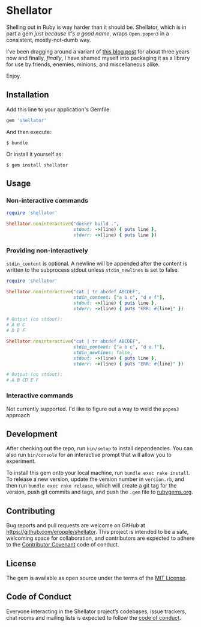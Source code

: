 # Shellator
Shelling out in Ruby is way harder than it should be. Shellator, which is in
part a gem _just because it's a good name_, wraps `Open.popen3` in a consistent,
mostly-not-dumb way.

I've been dragging around a variant of [this blog post]() for about three years
now and finally, _finally_, I have shamed myself into packaging it as a library
for use by friends, enemies, minions, and miscellaneous alike.

Enjoy.

## Installation
Add this line to your application's Gemfile:

```ruby
gem 'shellator'
```

And then execute:

    $ bundle

Or install it yourself as:

    $ gem install shellator

## Usage
### Non-interactive commands ###
```rb
require 'shellator'

Shellator.noninteractive("docker build .",
                         stdout: ->(line) { puts line },
                         stderr: ->(line) { puts line })

```

### Providing non-interactively ###
`stdin_content` is optional. A newline will be appended after the content is
written to the subprocess stdout unless `stdin_newlines` is set to false.

```rb
require 'shellator'

Shellator.noninteractive("cat | tr abcdef ABCDEF",
                         stdin_content: ["a b c", "d e f"],
                         stdout: ->(line) { puts line },
                         stderr: ->(line) { puts "ERR: #{line}" })

# Output (on stdout):
# A B C
# D E F

Shellator.noninteractive("cat | tr abcdef ABCDEF",
                         stdin_content: ["a b c", "d e f"],
                         stdin_newlines: false,
                         stdout: ->(line) { puts line },
                         stderr: ->(line) { puts "ERR: #{line}" })

# Output (on stdout):
# A B CD E F
```

### Interactive commands ###
Not currently supported. I'd like to figure out a way to weld the `popen3`
approach

## Development
After checking out the repo, run `bin/setup` to install dependencies. You can
also run `bin/console` for an interactive prompt that will allow you to
experiment.

To install this gem onto your local machine, run `bundle exec rake install`. To
release a new version, update the version number in `version.rb`, and then run
`bundle exec rake release`, which will create a git tag for the version, push
git commits and tags, and push the `.gem` file to
[rubygems.org](https://rubygems.org).

## Contributing
Bug reports and pull requests are welcome on GitHub at
https://github.com/eropple/shellator. This project is intended to be a safe,
welcoming space for collaboration, and contributors are expected to adhere to
the [Contributor Covenant](http://contributor-covenant.org) code of conduct.

## License
The gem is available as open source under the terms of the [MIT
License](https://opensource.org/licenses/MIT).

## Code of Conduct
Everyone interacting in the Shellator project’s codebases, issue trackers, chat
rooms and mailing lists is expected to follow the [code of
conduct](https://github.com/eropple/shellator/blob/master/CODE_OF_CONDUCT.md).

[this blog post]: https://nickcharlton.net/posts/ruby-subprocesses-with-stdout-stderr-streams.html
